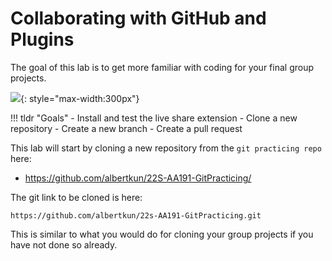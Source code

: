 # Collaborating with GitHub and Plugins

The goal of this lab is to get more familiar with coding for your final group projects.

![](./media/intro.png){: style="max-width:300px"}

!!! tldr "Goals"
    - Install and test the live share extension
    - Clone a new repository
    - Create a new branch
    - Create a pull request

This lab will start by cloning a new repository from the `git practicing repo` here:

- https://github.com/albertkun/22S-AA191-GitPracticing/

The git link to be cloned is here:

```
https://github.com/albertkun/22s-AA191-GitPracticing.git
```

This is similar to what you would do for cloning your group projects if you have not done so already.
